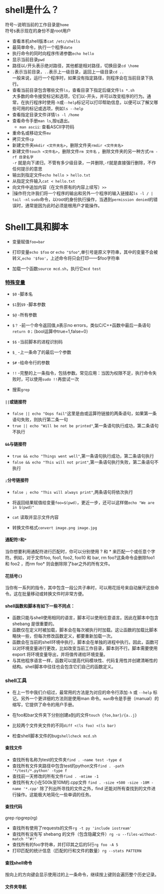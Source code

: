 # shell是什么？
符号`～`说明当前的工作目录是`home`  
符号`$`表示现在的身份不是root用户  
- 查看本机shell版本`cat /etc/shells` 
- 最简单命令，执行一个程序`date`  
- 执行命令的同时向程序传递参数`echo hello`  
- 显示当前目录`pwd`  
- 路径以`/`开头表示绝对路径，其他都是相对路径，切换目录`cd \home`  
- `.`表示当前目录，`..`表示上一级目录，返回上一级目录`cd ..`  
一般来说，运行一个程序时，如果没有指定路径，则程序会在当前目录下执行。
- 查看当前目录包含哪些文件`ls`，查看目录下指定后缀文件`ls *.sh`  
大多数的命令接受标记和选项，它们以-开头，并可以改变程序的行为。通常，在执行程序时使用`-h`或`--help`标记可以打印帮助信息，以便可以了解又哪些可用的标记或选项，例如`ls --help`  
- 查看指定目录文件详情`ls -l /home`  
- 查看命令手册`man ls`,按q退出。
    - `man ascii`: 查看ASCII字符码
- 重命名或移动文件`mv`  
- 拷贝文件`cp`  
- 新建文件夹`mkdir <文件夹名>`，删除文件夹`rmdir <文件夹名>`
- 新建文件`touch <文件名>`，删除文件`rm 文件名` ，删除文件夹的另一种方式`rm -rf 目录名字`  
`-r` 就是向下递归，不管有多少级目录，一并删除,`-f`就是直接强行删除，不作任何提示的意思
- 输出到指定文件`echo hello > hello.txt`  
- 从指定文件输入`cat < hello.txt`
- 向文件中追加内容（在文件原有的内容上续写）`>>`  
- |操作符允许我们将一个程序的输出和另外一个程序的输入链接起`ls -l / | tail -nl`
`sudo`命令，以root的身份执行操作，当遇到`permission denied`的错误时，通常是因为此时必须是根用户才能操作。

# Shell工具和脚本
- 变量赋值`foo=bar`  
- 打印变量`echo $foo` or `echo "$foo"`,单引号是原义字符串，其中的变量不会被转义,`echo '$foo'`，上述命令将只会打印——$foo字符串  

- 加载一个函数`source mcd.sh`，执行它`mcd test`

### [特殊变量](https://tldp.org/LDP/abs/html/special-chars.html)
- `$0` -脚本名
- `$1`到`$9` -脚本参数
- `$@` -所有参数
- `$？` -前一个命令返回值,`0`表示no errors，类似C/C++函数中最后一条语句`return 0；`（bool运算中true=1,false=0）
- `$$` -当前脚本的进程识别码 
- `$_` -上一条命了的最后一个参数
- `$#` -给命令行的参数
- `!!` -完整的上一条指令，包括参数。常见应用：当因为权限不足，执行命令失败时，可以使用`sudo !!`再尝试一次

- 搜索`grep`

#### `||`或链接符
- `false || echo "Oops fail"`这里是由或运算符链接的两条语句，如果第一条语句失败，则执行第二条一句
- `true || echo "Will be not be printed"`,第一条语句执行成功，第二条语句不执行
#### `&&`与链接符
- `true && echo "Things went well"`,第一条语句执行成功，第二条语句执行
- `false && echo "This will not print"`,第一条语句执行失败，第二条语句不执行
#### `;`分号链接符
- `false ; echo "This will always print"`,两条语句将依次执行

- 将返回结果赋值给变量`foo=$(pwd)`，更近一步，还可以这样做`echo "We are in $(pwd)"`

- `cat` 读取并显示文件内容

- 转换文件格式`convert image.png image.jpg`

#### 通配符`?`和`*`
当你想要利用通配符进行匹配时，你可以分别使用 ? 和 * 来匹配一个或任意个字符。例如，对于文件foo, foo1, foo2, foo10 和 bar, rm foo?这条命令会删除foo1 和 foo2 ，而rm foo* 则会删除除了bar之外的所有文件。
#### 花括号`{}` 
当你有一系列的指令，其中包含一段公共子串时，可以用花括号来自动展开这些命令。这在批量移动或转换文件时非常方便。


#### shell函数和脚本有如下一些不同点：
- 函数只能与shell使用相同的语言，脚本可以使用任意语言。因此在脚本中包含 shebang 是很重要的。
- 函数仅在定义时被加载，脚本会在每次被执行时加载。这让函数的加载比脚本略快一些，但每次修改函数定义，都要重新加载一次。
- 函数会在当前的shell环境中执行，脚本会在单独的进程中执行。因此，函数可以对环境变量进行更改，比如改变当前工作目录，脚本则不行。脚本需要使用 export 将环境变量导出，并将值传递给环境变量。
- 与其他程序语言一样，函数可以提高代码模块性、代码复用性并创建清晰性的结构。shell脚本中往往也会包含它们自己的函数定义。

### shell工具
- 在上一节中我们介绍过，最常用的方法是为对应的命令行添加`-h` 或 `--help` 标记。另外一个更详细的方法则是使用man 命令。`man`命令是手册（manual）的缩写，它提供了命令的用户手册。

- 在foo和bar文件夹下分别创建a到j的文件`touch {foo,bar}/{a..j} `
- 比较两个文件夹文件的不同`diff <(ls foo) <(ls bar)`


- 检查shell脚本文件的bug`shellcheck mcd.sh`

#### 查找文件
- 查找所有名称为test的文件夹`find . -name test -type d`
- 查找所有文件夹路径中包含test的python文件`find . -path '*/test/*.python' -type f`
- 查找前一天修改的所有文件`find . -mtime -1`
- 查找所有大小在500k至10M的.cpp文件  `find . -size +500 -size -10M -name '*.cpp'`
除了列出所寻找的文件之外，find 还能对所有查找到的文件进行操作。这能极大地简化一些单调的任务。

#### 查找代码
grep
ripgrep(rg)
- 查找所有使用了requests的文件`rg -t py 'include iostream'`
- 查找所有没有写 shebang 的文件（包含隐藏文件）`rg -u --files-without-match "^#!"`
- 查找所有的foo字符串，并打印其之后的5行`rg foo -A 5`
- 打印匹配的统计信息（匹配的行和文件的数量）`rg --stats PATTERN`
#### 查找shell命令
按向上的方向键会显示使用过的上一条命令，继续按上键则会遍历整个历史记录。
#### 文件夹导航
